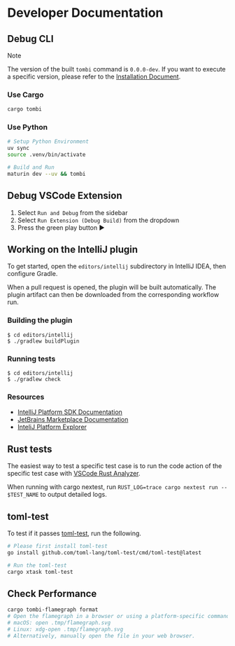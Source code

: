 # Developer Documentation

## Debug CLI

> [!NOTE]
> The version of the built `tombi` command is `0.0.0-dev`. If you want to execute a specific version, please refer to the [Installation Document](https://tombi-toml.github.io/tombi/docs/installation).

### Use Cargo
```sh
cargo tombi
```

### Use Python
```sh
# Setup Python Environment
uv sync
source .venv/bin/activate

# Build and Run
maturin dev --uv && tombi
```

## Debug VSCode Extension
1. Select `Run and Debug` from the sidebar
2. Select `Run Extension (Debug Build)` from the dropdown
3. Press the green play button ▶️

## Working on the IntelliJ plugin

To get started, open the `editors/intellij` subdirectory in IntelliJ IDEA,
then configure Gradle.

When a pull request is opened, the plugin will be built automatically.
The plugin artifact can then be downloaded from the corresponding workflow run.

### Building the plugin

```shell
$ cd editors/intellij
$ ./gradlew buildPlugin
```

### Running tests

```shell
$ cd editors/intellij
$ ./gradlew check
```

### Resources

* [IntelliJ Platform SDK Documentation](https://plugins.jetbrains.com/docs/intellij/welcome.html)
* [JetBrains Marketplace Documentation](https://plugins.jetbrains.com/docs/marketplace/discover-jetbrains-marketplace.html)
* [InteliJ Platform Explorer](https://plugins.jetbrains.com/intellij-platform-explorer/extensions)

## Rust tests

The easiest way to test a specific test case is to run the code action of the specific test case with [VSCode Rust Analyzer](https://marketplace.visualstudio.com/items?itemName=rust-lang.rust-analyzer).

When running with cargo nextest, run `RUST_LOG=trace cargo nextest run -- $TEST_NAME` to output detailed logs.

## toml-test

To test if it passes [toml-test](https://github.com/toml-lang/toml-test), run the following.

```sh
# Please first install toml-test
go install github.com/toml-lang/toml-test/cmd/toml-test@latest

# Run the toml-test
cargo xtask toml-test
```

## Check Performance

```sh
cargo tombi-flamegraph format
# Open the flamegraph in a browser or using a platform-specific command:
# macOS: open .tmp/flamegraph.svg
# Linux: xdg-open .tmp/flamegraph.svg
# Alternatively, manually open the file in your web browser.
```
